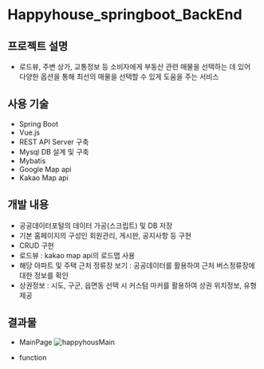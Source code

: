 # Happyhouse_springboot_BackEnd

## 프로젝트 설명
- 로드뷰, 주변 상가, 교통정보 등 소비자에게 부동산 관련 매물을 선택하는 데 있어 다양한 옵션을 통해 최선의 매물을 선택할 수 있게 도움을 주는 서비스

## 사용 기술
- Spring Boot
- Vue.js
- REST API Server 구축
- Mysql DB 설계 및 구축
- Mybatis
- Google Map api
- Kakao Map api

## 개발 내용
- 공공데이터포털의 데이터 가공(스크립트) 및 DB 저장
- 기본 홈페이지의 구성인 회원관리, 게시판, 공지사항 등 구현
- CRUD 구현
- 로드뷰 : kakao map api의 로드맵 사용
- 해당 아파트 및 주택 근처 정류장 보기 : 공공데이터를 활용하여 근처 버스정류장에 대한 정보를 확인
- 상권정보 : 시도, 구군, 읍면동 선택 시 커스텀 마커를 활용하여 상권 위치정보, 유형 제공

## 결과물
- MainPage
![happyhousMain](https://user-images.githubusercontent.com/60593545/103411777-23664200-4bb5-11eb-872d-7dc5cc98e333.png)

- function

